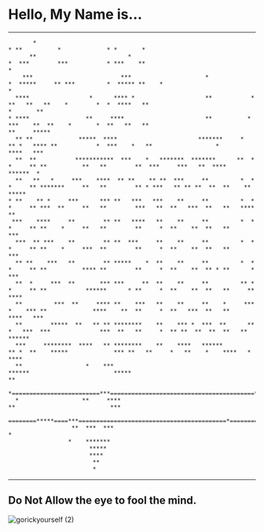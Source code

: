 <h1><strong>Hello, My Name is...</strong></h1>




  _______________________________________________________________________________________________________________________________________________________________                                        
           *                                                                * **          *             * *       *        
          **                          *                                    *  ***        ***           * ***    **                                             *
        ***                         ***                     *             *  *****     ** ***         *  ***** **    *                                        * 
      ****                 *      **** *                    **           *  **   **   **    *        *  *  ****   **                                *       ** 
    * ****                **     ****                       **          *  ***    **  **    *       *  **   **   **                                **     ***** 
      ** **             *****  ****                       *******     *  ** *   **** **           *  ***    *   **                  *            ****   ***
      **  **           ***********  ***    *   *******  *******      **  *  *     ** **          **   **        **  ***     ***   **  ****      ******  *
      **   **   *     ***    ****  ** **    ** **  ***     **         *  *  *     ** *******     **   **        ** * ***   ** ** **  **  **    **  ***** 
    * **    ** *     ***      *** **   ***   ***    **     **         *  *  *     ** ***  **     **   **        ***   **  **   ***  **   **   ****   **  
     ***    ****     **        ** **   ****   **    **     **         *  *  *     ** **    *     **   **        **     *  **    **  **   **     ***      
      ***  ** ***    **        ** **  ***     **    **     **         *  *  *     ** **    *     ***  **        **     *  **    **  **   **       ***    
      ** **    ***   **        ** *****    *  **    **     **         *  *  *     ** **          **** **        **     *  **    **  ** * **      *  ***  
      **  *     ***  **       *** ***     **  **    **     **         ** *  *     ** **           ******      * **     *  **    **  **   **     **   ****
      **         ***  **     **** **    ***   **    **     **    *     ***  *    *** **             ****    **  **     *  **   ***  **   **    ****   *** 
      **        *****  **   ** ** ********    **    *** *  ***  **      **  *   ***  ***              ***  **   **     *  ** **  **  **  **   ** ******   
      ***     ********  ****   ** ********    **    ****   ******        ** *  **    *****             *** **   **     *   **    *    ****   *    ****         
      **                  *    ***                                        ******                        *****                                       ** 
      *=========================***=========================================***==========================****========================================*======         
      *                  **     ****                                         **                           ***                                           
                ========*****====***==========================================*============================**====================================                   
                      **  ***  ***                                                                          *                          
                     *    *******
                           *****
                           ****
                            **
                            *
   _____________________________________________________________________________________________________________________________________________________________
   
   <h2><strong>Do Not Allow the eye to fool the mind.</strong></h2>

![gorickyourself (2)](https://github.com/Agentofchaoss/Agentofchaoss/assets/109058188/dfa48903-b4d7-4f81-945f-435cc8cddf46)

